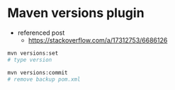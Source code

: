 # Maven versions plugin
- referenced post
  - https://stackoverflow.com/a/17312753/6686126

````bash
mvn versions:set 
# type version

mvn versions:commit
# remove backup pom.xml
````
